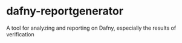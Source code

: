 # dafny-reportgenerator
A tool for analyzing and reporting on Dafny, especially the results of verification
